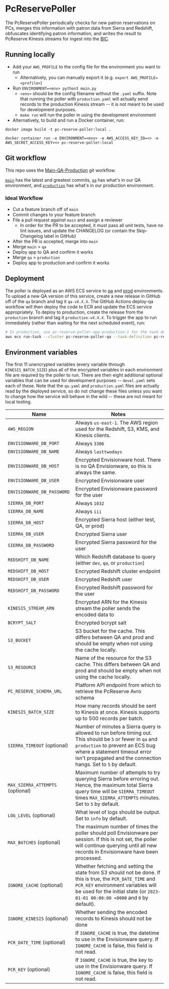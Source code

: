 # PcReservePoller

The PcReservePoller periodically checks for new patron reservations on PCs, merges this information with patron data from Sierra and Redshift, obfuscates identifying patron information, and writes the result to PcReserve Kinesis streams for ingest into the [BIC](https://github.com/NYPL/BIC).

## Running locally
* Add your `AWS_PROFILE` to the config file for the environment you want to run
  * Alternatively, you can manually export it (e.g. `export AWS_PROFILE=<profile>`)
* Run `ENVIRONMENT=<env> python3 main.py`
  * `<env>` should be the config filename without the `.yaml` suffix. Note that running the poller with `production.yaml` will actually send records to the production Kinesis stream -- it is not meant to be used for development purposes.
  * `make run` will run the poller in using the development environment
* Alternatively, to build and run a Docker container, run:
```
docker image build -t pc-reserve-poller:local .

docker container run -e ENVIRONMENT=<env> -e AWS_ACCESS_KEY_ID=<> -e AWS_SECRET_ACCESS_KEY=<> pc-reserve-poller:local
```

## Git workflow
This repo uses the [Main-QA-Production](https://github.com/NYPL/engineering-general/blob/main/standards/git-workflow.md#main-qa-production) git workflow.

[`main`](https://github.com/NYPL/pc-reserve-poller/tree/main) has the latest and greatest commits, [`qa`](https://github.com/NYPL/pc-reserve-poller/tree/qa) has what's in our QA environment, and [`production`](https://github.com/NYPL/pc-reserve-poller/tree/production) has what's in our production environment.

### Ideal Workflow
- Cut a feature branch off of `main`
- Commit changes to your feature branch
- File a pull request against `main` and assign a reviewer
  - In order for the PR to be accepted, it must pass all unit tests, have no lint issues, and update the CHANGELOG (or contain the Skip-Changelog label in GitHub)
- After the PR is accepted, merge into `main`
- Merge `main` > `qa`
- Deploy app to QA and confirm it works
- Merge `qa` > `production`
- Deploy app to production and confirm it works

## Deployment
The poller is deployed as an AWS ECS service to [qa](https://us-east-1.console.aws.amazon.com/ecs/home?region=us-east-1#/clusters/pc-reserve-poller-qa/services) and [prod](https://us-east-1.console.aws.amazon.com/ecs/home?region=us-east-1#/clusters/pc-reserve-poller-production/services) environments. To upload a new QA version of this service, create a new release in GitHub off of the `qa` branch and tag it `qa-vX.X.X`. The GitHub Actions deploy-qa workflow will then deploy the code to ECR and update the ECS service appropriately. To deploy to production, create the release from the `production` branch and tag it `production-vX.X.X`. To trigger the app to run immediately (rather than waiting for the next scheduled event), run:
```bash
# In production, use pc-reserve-poller-app-production:1 for the task definition
aws ecs run-task --cluster pc-reserve-poller-qa --task-definition pc-reserve-poller-app-qa:14 --count 1 --region us-east-1 --profile nypl-digital-dev
```

## Environment variables
The first 11 unencrypted variables (every variable through `KINESIS_BATCH_SIZE`) plus all of the encrypted variables in each environment file are required by the poller to run. There are then eight additional optional variables that can be used for development purposes -- `devel.yaml` sets each of these. Note that the `qa.yaml` and `production.yaml` files are actually read by the deployed service, so do not change these files unless you want to change how the service will behave in the wild -- these are not meant for local testing.

| Name        | Notes           |
| ------------- | ------------- |
| `AWS_REGION` | Always `us-east-1`. The AWS region used for the Redshift, S3, KMS, and Kinesis clients. |
| `ENVISIONWARE_DB_PORT` | Always `3306` |
| `ENVISIONWARE_DB_NAME` | Always `lasttwodays` | 
| `ENVISIONWARE_DB_HOST` | Encrypted Envisionware host. There is no QA Envisionware, so this is always the same. |
| `ENVISIONWARE_DB_USER` | Encrypted Envisionware user |
| `ENVISIONWARE_DB_PASSWORD` | Encrypted Envisionware password for the user |
| `SIERRA_DB_PORT` | Always `1032` |
| `SIERRA_DB_NAME` | Always `iii` |
| `SIERRA_DB_HOST` | Encrypted Sierra host (either test, QA, or prod) |
| `SIERRA_DB_USER` | Encrypted Sierra user |
| `SIERRA_DB_PASSWORD` | Encrypted Sierra password for the user |
| `REDSHIFT_DB_NAME` | Which Redshift database to query (either `dev`, `qa`, or `production`) |
| `REDSHIFT_DB_HOST` | Encrypted Redshift cluster endpoint |
| `REDSHIFT_DB_USER` | Encrypted Redshift user |
| `REDSHIFT_DB_PASSWORD` | Encrypted Redshift password for the user |
| `KINESIS_STREAM_ARN` | Encrypted ARN for the Kinesis stream the poller sends the encoded data to |
| `BCRYPT_SALT` | Encrypted bcrypt salt |
| `S3_BUCKET` | S3 bucket for the cache. This differs between QA and prod and should be empty when not using the cache locally. |
| `S3_RESOURCE` | Name of the resource for the S3 cache. This differs between QA and prod and should be empty when not using the cache locally. |
| `PC_RESERVE_SCHEMA_URL` | Platform API endpoint from which to retrieve the PcReserve Avro schema |
| `KINESIS_BATCH_SIZE` | How many records should be sent to Kinesis at once. Kinesis supports up to 500 records per batch. |
| `SIERRA_TIMEOUT` (optional) | Number of minutes a Sierra query is allowed to run before timing out. This should be `5` or fewer in `qa` and `production` to prevent an ECS bug where a statement timeout error isn't propagated and the connection hangs. Set to `5` by default. |
| `MAX_SIERRA_ATTEMPTS` (optional) | Maximum number of attempts to try querying Sierra before erroring out. Hence, the maximum total Sierra query time will be `SIERRA_TIMEOUT` times `MAX_SIERRA_ATTEMPTS` minutes. Set to `5` by default. |
| `LOG_LEVEL` (optional) | What level of logs should be output. Set to `info` by default. |
| `MAX_BATCHES` (optional) | The maximum number of times the poller should poll Envisionware per session. If this is not set, the poller will continue querying until all new records in Envisionware have been processed. |
| `IGNORE_CACHE` (optional) | Whether fetching and setting the state from S3 should not be done. If this is true, the `PCR_DATE_TIME` and `PCR_KEY` environment variables will be used for the initial state (or `2023-01-01 00:00:00 +0000` and `0` by default). |
| `IGNORE_KINESIS` (optional) | Whether sending the encoded records to Kinesis should not be done
| `PCR_DATE_TIME` (optional) | If `IGNORE_CACHE` is true, the datetime to use in the Envisionware query. If `IGNORE_CACHE` is false, this field is not read. |
| `PCR_KEY` (optional) | If `IGNORE_CACHE` is true, the key to use in the Envisionware query. If `IGNORE_CACHE` is false, this field is not read. |